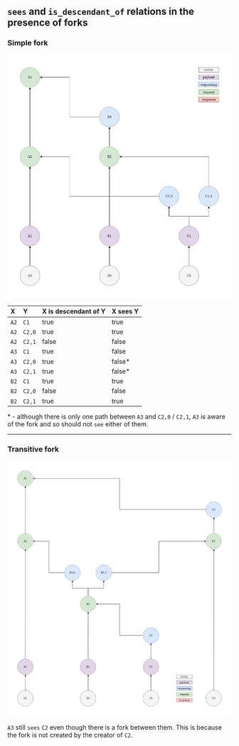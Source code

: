 ## `sees` and `is_descendant_of` relations in the presence of forks

### Simple fork

![](simple_fork.png)

| X    | Y      | X is descendant of Y | X sees Y |
|:-----|:-------|:---------------------|:---------|
| `A2` | `C1`   | true                 | true     |
| `A2` | `C2,0` | true                 | true     |
| `A2` | `C2,1` | false                | false    |
| `A3` | `C1`   | true                 | false    |
| `A3` | `C2,0` | true                 | false\*  |
| `A3` | `C2,1` | true                 | false\*  |
| `B2` | `C1`   | true                 | true     |
| `B2` | `C2,0` | false                | false    |
| `B2` | `C2,1` | true                 | true     |

\* - although there is only one path between `A3` and `C2,0` / `C2,1`, `A3` is aware of the fork and so should not `see` either of them.

---

### Transitive fork

![](transitive_fork.png)

`A3` still `sees` `C2` even though there is a fork between them. This is because the fork is not created by the creator of `C2`.
